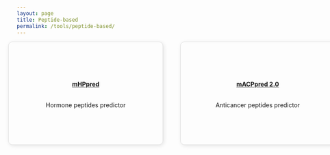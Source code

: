 ```yaml
---
layout: page
title: Peptide-based
permalink: /tools/peptide-based/
---
```


<!-- Ensure Bootstrap is loaded
<link rel="stylesheet" href="https://cdn.jsdelivr.net/npm/bootstrap@5.3.0/dist/css/bootstrap.min.css"> -->

<section id="programs" class="programs">
    <div class="container">
        <div id="Peptide-based" class="custom-row">
            <!-- First Box -->
            <div class="custom-box">
                <h4><a href="https://balalab-skku.org/mHPpred/" target="_blank" rel="noopener noreferrer" class="text-success">mHPpred</a></h4>
                <p>Hormone peptides predictor</p>
            </div>
            <!-- Second Box -->
            <div class="custom-box">
                <h4><a href="https://balalab-skku.org/mACPpred2/" target="_blank" rel="noopener noreferrer" class="text-success">mACPpred 2.0</a></h4>
                <p>Anticancer peptides predictor</p>
            </div>
        </div>
    </div>
</section>

<style>
    .programs .container {
        display: flex;
        flex-direction: column;
        align-items: flex-start;
    }

    h1 {
        text-align: left;
        margin-bottom: 20px;
    }

    .custom-box {
        width: 320px;
        height: 200px;
        padding: 20px;
        border: 1px solid #ddd;
        border-radius: 10px;
        box-shadow: 2px 2px 10px rgba(0, 0, 0, 0.1);
        text-align: center;
        display: flex;
        flex-direction: column;
        justify-content: center;
        align-items: center;
    }

    .custom-row {
        display: flex;
        gap: 40px;
        margin-left: -20px;
    }
</style>